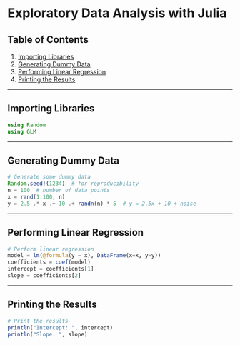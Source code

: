 # Exploratory Data Analysis with Julia

## Table of Contents
1. [Importing Libraries](#importing-libraries)
2. [Generating Dummy Data](#generating-dummy-data)
3. [Performing Linear Regression](#performing-linear-regression)
4. [Printing the Results](#printing-the-results)

---

## Importing Libraries <a name="importing-libraries"></a>

```julia
using Random
using GLM
```
---
## Generating Dummy Data <a name="generating-dummy-data"></a>

```julia
# Generate some dummy data
Random.seed!(1234)  # for reproducibility
n = 100  # number of data points
x = rand(1:100, n)
y = 2.5 .* x .+ 10 .+ randn(n) * 5  # y = 2.5x + 10 + noise
```
---
## Performing Linear Regression <a name="performing-linear-regression"></a>

```julia
# Perform linear regression
model = lm(@formula(y ~ x), DataFrame(x=x, y=y))
coefficients = coef(model)
intercept = coefficients[1]
slope = coefficients[2]
```
---
## Printing the Results <a name="printing-the-results"></a>

```julia
# Print the results
println("Intercept: ", intercept)
println("Slope: ", slope)
